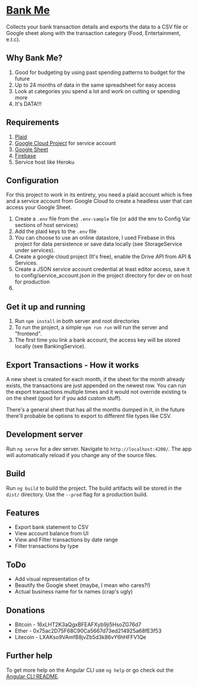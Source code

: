 # [Bank Me](http://bank-me.herokuapp.com)

Collects your bank transaction details and exports the data to a CSV file or Google sheet along with the transaction category (Food, Entertainment, e.t.c). 

## Why Bank Me?
1. Good for budgeting by using past spending patterns to budget for the future
2. Up to 24 months of data in the same spreadsheet for easy access
3. Look at categories you spend a lot and work on cutting or spending more
4. It's DATA!!!

## Requirements
1. [Plaid](https://plaid.com)
2. [Google Cloud Project](https://console.cloud.google.com/) for service account
3. [Google Sheet](https://sheets.google.com)
4. [Firebase](https://firebase.com)
5. Service host like Heroku

## Configuration
For this project to work in its entirety, you need a plaid account which is free and a service account from Google Cloud to create a headless user that can access your Google Sheet.

1. Create a `.env` file from the `.env-sample` file (or add the env to Config Var sections of host services)
2. Add the plaid keys to the `.env` file
3. You can choose to use an online datastore, I used Firebase in this project for data persistence or save data locally (see StorageService under services).
4. Create a google cloud project (It's free), enable the Drive API from API & Services.
5. Create a JSON service account credential at least editor access, save it to config/service_account.json in the project directory for dev or on host for production
6. 

## Get it up and running
1. Run `npm install` in both server and root directories
2. To run the project, a simple `npm run run` will run the server and "frontend".
3. The first time you link a bank account, the access key will be stored locally (see BankingService).

## Export Transactions - How it works
A new sheet is created for each month, if the sheet for the month already exists, the transactions are just appended on the newest row. You can run the export transactions multiple times and it would not override existing tx on the sheet (good for if you add custom stuff).

There's a general sheet that has all the months dumped in it, in the future there'll probable be options to export to different file types like CSV.

## Development server
Run `ng serve` for a dev server. Navigate to `http://localhost:4200/`. The app will automatically reload if you change any of the source files.

## Build
Run `ng build` to build the project. The build artifacts will be stored in the `dist/` directory. Use the `--prod` flag for a production build.

## Features
- Export bank statement to CSV
- View account balance from UI
- View and Filter transactions by date range
- Filter transactions by type

## ToDo
- Add visual representation of tx
- Beautify the Google sheet (maybe, I mean who cares?!)
- Actual business name for tx names (crap's ugly)

## Donations
- Bitcoin - 16xLHT2K3aQgxBFEAFXyb9ji5HsoZG76d7
- Ether - 0x75ac2D75F68C90Ca5667d73ed214925a68fE3f53
- Litecoin - LXAKso9VAmfB8jvZb5d3k86vY6hHFFV1Qe

## Further help

To get more help on the Angular CLI use `ng help` or go check out the [Angular CLI README](https://github.com/angular/angular-cli/blob/master/README.md).
